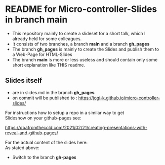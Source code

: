 # README for Micro-controller-Slides in branch main

* This repository mainly to create a slideset for a short talk, which I already held for some colleagues.
* It consists of two branches, a branch __main__ and a branch __gh_pages__
* The branch __gh_pages__ is mainly to create the Slides and publish them to a Web-Page for HTML-Slides
* The branch __main__ is more or less useless and should contain only some short explanation like THIS readme.

## Slides itself 

* are in slides.md in the branch __gh_pages__
* on commit will be published to : https://jogi-k.github.io/micro-controller-slides/


For instructions how to setup a repo in a similar way to get   
Slideshow on your github-pages see:  

https://dbafromthecold.com/2021/02/21/creating-presentations-with-reveal-and-github-pages/


For the actual content of the slides here:   
As stated above:

* Switch to the branch __gh-pages__


